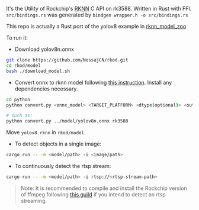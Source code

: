 It's the Utility of Rockchip's [RKNN](https://github.com/airockchip/rknn-toolkit2) C API on rk3588.
Written in Rust with FFI.
`src/bindings.rs` was generated by 
`bindgen wrapper.h -o src/bindings.rs`

This repo is actually a Rust port of the yolov8 example in [rknn_model_zoo](https://github.com/airockchip/rknn_model_zoo/blob/main/examples/yolov8/cpp/main.cc)

To run it:

- Download yolov8n.onnx
```bash
git clone https://github.com/NessajCN/rkod.git
cd rkod/model
bash ./download_model.sh
```

- Convert onnx to rknn model following [this instruction](https://github.com/airockchip/rknn_model_zoo/blob/main/examples/yolov8/README.md#4-convert-to-rknn). Install any dependencies necessary.

```bash
cd python
python convert.py <onnx_model> <TARGET_PLATFORM> <dtype(optional)> <output_rknn_path(optional)>

# such as: 
python convert.py ../model/yolov8n.onnx rk3588
```
Move `yolov8.rknn` in `rkod/model`

- To detect objects in a single image:
```bash
cargo run -- -m <model/path> -i <image/path>
```
- To continuously detect the rtsp stream:
```bash
cargo run -- -m <model/path> -i rtsp://<rtsp-stream-path>
```

> Note: It is recommended to compile and install the Rockchip version of ffmpeg following [this guild](https://github.com/nyanmisaka/ffmpeg-rockchip/wiki/Compilation) if you intend to detect an rtsp streaming.